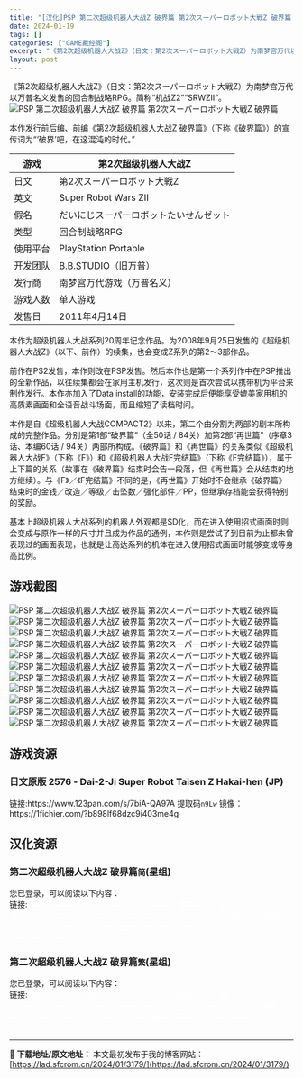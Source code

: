 ```yaml
---
title: "[汉化]PSP 第二次超级机器人大战Z 破界篇 第2次スーパーロボット大戦Z 破界篇 免费下载"
date: 2024-01-19
tags: []
categories: ["GAME藏经阁"]
excerpt: "《第2次超级机器人大战Z》（日文：第2次スーパーロボット大戦Z）为南梦宫万代以万普名义发售的回合制战略RPG。简称“机战Z2”“SRWZII”。 本作发行前后编、前编《第2次超级机器人大战Z 破界篇》（下称《破界篇》）的宣传词为“‘破界’吧，在这混沌的时代。” 游戏 第2次超级机器人大战Z 日文 第&hellip;"
layout: post
---
```


<div></div>
《第2次超级机器人大战Z》（日文：第2次スーパーロボット大戦Z）为南梦宫万代以万普名义发售的回合制战略RPG。简称“机战Z2”“SRWZII”。
<img style="display: block; margin-left: auto; margin-right: auto;" title="PSP 第二次超级机器人大战Z 破界篇游戏封面" src="https://lad.sfcrom.cn/wp-content/uploads/2024/01/20240118_65a8d09b48d95.jpg" alt="PSP 第二次超级机器人大战Z 破界篇 第2次スーパーロボット大戦Z 破界篇" />

本作发行前后编、前编《第2次超级机器人大战Z 破界篇》（下称《破界篇》）的宣传词为“‘破界’吧，在这混沌的时代。”
<table>
<thead>
<tr>
<th>游戏</th>
<th>第2次超级机器人大战Z</th>
</tr>
</thead>
<tbody>
<tr>
<td>日文</td>
<td>第2次スーパーロボット大戦Z</td>
</tr>
<tr>
<td>英文</td>
<td>Super Robot Wars ZII</td>
</tr>
<tr>
<td>假名</td>
<td>だいにじスーパーロボットたいせんゼット</td>
</tr>
<tr>
<td>类型</td>
<td>回合制战略RPG</td>
</tr>
<tr>
<td>使用平台</td>
<td>PlayStation Portable</td>
</tr>
<tr>
<td>开发团队</td>
<td>B.B.STUDIO（旧万普）</td>
</tr>
<tr>
<td>发行商</td>
<td>南梦宫万代游戏（万普名义）</td>
</tr>
<tr>
<td>游戏人数</td>
<td>单人游戏</td>
</tr>
<tr>
<td>发售日</td>
<td>2011年4月14日</td>
</tr>
</tbody>
</table>
本作为超级机器人大战系列20周年记念作品。为2008年9月25日发售的《超级机器人大战Z》（以下、前作）的续集，也会变成Z系列的第2～3部作品。

前作在PS2发售，本作则改在PSP发售。然后本作也是第一个系列作中在PSP推出的全新作品，以往续集都会在家用主机发行，这次则是首次尝试以携带机为平台来制作发行。本作亦加入了Data install的功能，安装完成后便能享受媲美家用机的高质素画面和全语音战斗场面，而且缩短了读档时间。

本作是自《超级机器人大战COMPACT2》以来，第二个由分割为两部的剧本所构成的完整作品。分别是第1部“破界篇”（全50话 / 84关）加第2部“再世篇”（序章3话、本编60话 / 94关）两部所构成。《破界篇》和《再世篇》的关系类似《超级机器人大战F》（下称《F》）和《超级机器人大战F完结篇》（下称《F完结篇》），属于上下篇的关系（故事在《破界篇》结束时会告一段落，但《再世篇》会从结束的地方继续）。与《F》／《F完结篇》不同的是，《再世篇》开始时不会继承《破界篇》结束时的金钱／改造／等级／击坠数／强化部件／PP，但继承存档能会获得特别的奖励。

基本上超级机器人大战系列的机器人外观都是SD化，而在进入使用招式画面时则会变成与原作一样的尺寸并且成为作品的通例，本作则是尝试了到目前为止都未曾表现过的画面表现，也就是让高达系列的机体在进入使用招式画面时能够变成等身高比例。

<a name="ci_title0"></a>
<h2>游戏截图</h2>
<img style="display: block; margin-left: auto; margin-right: auto;" title="PSP 第二次超级机器人大战Z 破界篇 游戏截图" src="https://lad.sfcrom.cn/wp-content/uploads/2024/01/20240118_65a8d09b822b1.jpg" alt="PSP 第二次超级机器人大战Z 破界篇 第2次スーパーロボット大戦Z 破界篇" />
<img style="display: block; margin-left: auto; margin-right: auto;" title="PSP 第二次超级机器人大战Z 破界篇 游戏截图" src="https://lad.sfcrom.cn/wp-content/uploads/2024/01/20240118_65a8d09be24f9.jpg" alt="PSP 第二次超级机器人大战Z 破界篇 第2次スーパーロボット大戦Z 破界篇" />
<img style="display: block; margin-left: auto; margin-right: auto;" title="PSP 第二次超级机器人大战Z 破界篇 游戏截图" src="https://lad.sfcrom.cn/wp-content/uploads/2024/01/20240118_65a8d09c198fd.jpg" alt="PSP 第二次超级机器人大战Z 破界篇 第2次スーパーロボット大戦Z 破界篇" />
<img style="display: block; margin-left: auto; margin-right: auto;" title="PSP 第二次超级机器人大战Z 破界篇 游戏截图" src="https://lad.sfcrom.cn/wp-content/uploads/2024/01/20240118_65a8d09c414f6.jpg" alt="PSP 第二次超级机器人大战Z 破界篇 第2次スーパーロボット大戦Z 破界篇" />
<img style="display: block; margin-left: auto; margin-right: auto;" title="PSP 第二次超级机器人大战Z 破界篇 游戏截图" src="https://lad.sfcrom.cn/wp-content/uploads/2024/01/20240118_65a8d09c710d9.jpg" alt="PSP 第二次超级机器人大战Z 破界篇 第2次スーパーロボット大戦Z 破界篇" />
<img style="display: block; margin-left: auto; margin-right: auto;" title="PSP 第二次超级机器人大战Z 破界篇 游戏截图" src="https://lad.sfcrom.cn/wp-content/uploads/2024/01/20240118_65a8d09ce0f2d.jpg" alt="PSP 第二次超级机器人大战Z 破界篇 第2次スーパーロボット大戦Z 破界篇" />
<img style="display: block; margin-left: auto; margin-right: auto;" title="PSP 第二次超级机器人大战Z 破界篇 游戏截图" src="https://lad.sfcrom.cn/wp-content/uploads/2024/01/20240118_65a8d09d1a997.jpg" alt="PSP 第二次超级机器人大战Z 破界篇 第2次スーパーロボット大戦Z 破界篇" />
<img style="display: block; margin-left: auto; margin-right: auto;" title="PSP 第二次超级机器人大战Z 破界篇 游戏截图" src="https://lad.sfcrom.cn/wp-content/uploads/2024/01/20240118_65a8d09d4ab69.jpg" alt="PSP 第二次超级机器人大战Z 破界篇 第2次スーパーロボット大戦Z 破界篇" />
<img style="display: block; margin-left: auto; margin-right: auto;" title="PSP 第二次超级机器人大战Z 破界篇 游戏截图" src="https://lad.sfcrom.cn/wp-content/uploads/2024/01/20240118_65a8d09d7f0ae.jpg" alt="PSP 第二次超级机器人大战Z 破界篇 第2次スーパーロボット大戦Z 破界篇" />
<img style="display: block; margin-left: auto; margin-right: auto;" title="PSP 第二次超级机器人大战Z 破界篇 游戏截图" src="https://lad.sfcrom.cn/wp-content/uploads/2024/01/20240118_65a8d09daf311.jpg" alt="PSP 第二次超级机器人大战Z 破界篇 第2次スーパーロボット大戦Z 破界篇" />
<img style="display: block; margin-left: auto; margin-right: auto;" title="PSP 第二次超级机器人大战Z 破界篇 游戏截图" src="https://lad.sfcrom.cn/wp-content/uploads/2024/01/20240118_65a8d09e1c307.jpg" alt="PSP 第二次超级机器人大战Z 破界篇 第2次スーパーロボット大戦Z 破界篇" />

<a name="ci_title1"></a>
<h2>游戏资源</h2>
<a name="ci_title2"></a>
<h3>日文原版 2576 - Dai-2-Ji Super Robot Taisen Z Hakai-hen (JP)</h3>
链接:https://www.123pan.com/s/7biA-QA97A 提取码<code>n9Lw</code>
镜像：https://1fichier.com/?b898lf68dzc9i403me4g

<a name="ci_title3"></a>
<h2>汉化资源</h2>
<a name="ci_title4"></a>
<h3>第二次超级机器人大战Z 破界篇<code>简</code>(星组)</h3>
您已登录，可以阅读以下内容：
<div>链接:<span style="color: #ffffff;">https://www.123pan.com/s/7biA-HA97A 提取码<code>RzP4</code></span>
<span style="color: #ffffff;">链接:https://cloud.189.cn/web/share?code=AFnEJjVJ3Q3m 访问码<code>l2lh</code></span>
<span style="color: #ffffff;">链接：https://pan.quark.cn/s/d6a53544b3b6</span>
<span style="color: #ffffff;">镜像：https://1fichier.com/?8jelnp46su2wt0j0yi52</span></div>
<a name="ci_title5"></a>
<h3>第二次超级机器人大战Z 破界篇<code>繁</code>(星组)</h3>
您已登录，可以阅读以下内容：
<div>链接:<span style="color: #ffffff;">https://www.123pan.com/s/7biA-AA97A 提取码<code>TtSe</code></span>
<span style="color: #ffffff;">链接:https://cloud.189.cn/web/share?code=Az6jQzEfYZza 访问码<code>5gwl</code></span>
<span style="color: #ffffff;">链接：https://pan.quark.cn/s/c7bf97850e62</span>
<span style="color: #ffffff;">镜像：https://1fichier.com/?9pp22l8tqz88put8djs1</span></div>

---
📖 **下载地址/原文地址：** 本文最初发布于我的博客网站：[https://lad.sfcrom.cn/2024/01/3179/](https://lad.sfcrom.cn/2024/01/3179/)
